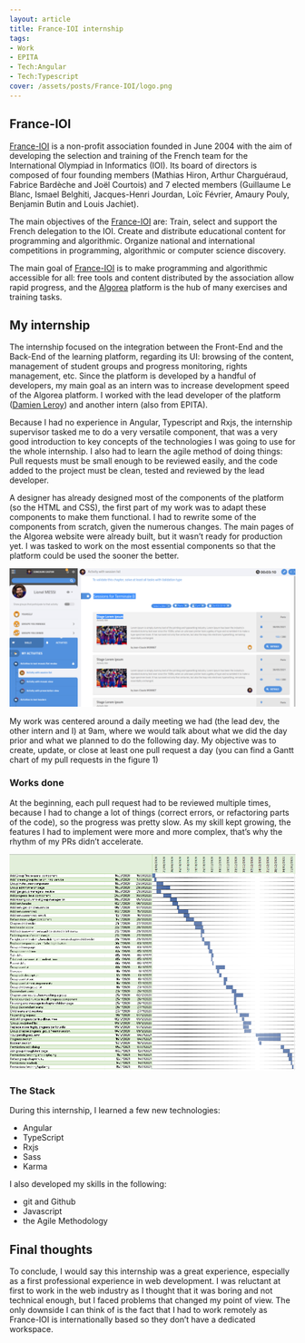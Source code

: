 ```yaml
---
layout: article
title: France-IOI internship
tags:
- Work
- EPITA
- Tech:Angular
- Tech:Typescript
cover: /assets/posts/France-IOI/logo.png
---
```


## France-IOI

[France-IOI](http://www.france-ioi.org/) is a non-profit association founded in June 2004 with the aim of developing the selection and training of the French team for the International Olympiad in Informatics (IOI).  Its board of directors is composed of four founding members (Mathias Hiron, Arthur Charguéraud, Fabrice Bardèche and Joël Courtois) and 7 elected members (Guillaume Le Blanc, Ismael Belghiti, Jacques-Henri Jourdan, Loïc Février, Amaury Pouly, Benjamin Butin and Louis Jachiet).

The main objectives of the [France-IOI](http://www.france-ioi.org/) are:
Train, select and support the French delegation to the IOI.
Create and distribute educational content for programming and algorithmic.
Organize national and international competitions in programming, algorithmic or computer science discovery.

The main goal of [France-IOI](http://www.france-ioi.org/) is to make programming and algorithmic accessible for all: free tools and content distributed by the association allow rapid progress, and the [Algorea](http://dev.algorea.org/) platform is the hub of many exercises and training tasks.

## My internship

The internship focused on the integration between the Front-End and the Back-End of the learning platform, regarding its UI: browsing of the content, management of student groups and progress monitoring, rights management, etc.
Since the platform is developed by a handful of developers, my main goal as an intern was to increase development speed of the Algorea platform. I worked with the lead developer of the platform ([Damien Leroy](https://github.com/smadbe)) and another intern (also from EPITA).

Because I had no experience in Angular, Typescript and Rxjs, the internship supervisor tasked me to do a very versatile component, that was a very good introduction to key concepts of the technologies I was going to use for the whole internship. I also had to learn the agile method of doing things: Pull requests must be small enough to be reviewed easily, and the code added to the project must be clean, tested and reviewed by the lead developer.

A designer has already designed most of the components of the platform (so the HTML and CSS), the first part of my work was to adapt these components to make them functional. I had to rewrite some of the components from scratch, given the numerous changes. The main pages of the Algorea website were already built, but it wasn’t ready for production yet. I was tasked to work on the most essential components so that the platform could be used the sooner the better.

![design](/assets/posts/France-IOI/design.png)

My work was centered around a daily meeting we had (the lead dev, the other intern and I) at 9am, where we would talk about what we did the day prior and what we planned to do the following day. My objective was to create, update, or close at least one pull request a day (you can find a Gantt chart of my pull requests in the figure 1)

### Works done

At the beginning, each pull request had to be reviewed multiple times, because I had to change a lot of things (correct errors, or refactoring parts of the code), so the progress was pretty slow. As my skill kept growing, the features I had to implement were more and more complex, that’s why the rhythm of my PRs didn’t accelerate.

![Pull requests Gantt Chart](/assets/posts/France-IOI/PRs.png)

### The Stack

During this internship, I learned a few new technologies:

* Angular
* TypeScript
* Rxjs
* Sass
* Karma

I also developed my skills in the following:

* git and Github
* Javascript
* the Agile Methodology

## Final thoughts

To conclude, I would say this internship was a great experience, especially as a first professional experience in web development. I was reluctant at first to work in the web industry as I thought that it was boring and not technical enough, but I faced problems that changed my point of view. The only downside I can think of is the fact that I had to work remotely as France-IOI is internationally based so they don’t have a dedicated workspace.
